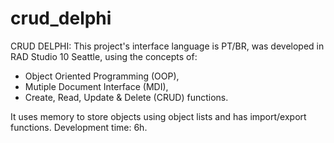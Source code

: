 # crud_delphi

CRUD DELPHI:
This project's interface language is PT/BR, was developed in RAD Studio 10 Seattle, using the concepts of:

* Object Oriented Programming (OOP),
* Mutiple Document Interface (MDI),
* Create, Read, Update & Delete (CRUD) functions.

It uses memory to store objects using object lists and has import/export functions.
Development time: 6h.

